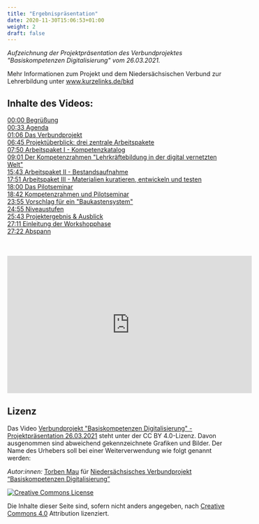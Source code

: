 ```yaml
---
title: "Ergebnispräsentation"
date: 2020-11-30T15:06:53+01:00
weight: 2
draft: false
---
```


*Aufzeichnung der Projektpräsentation des Verbundprojektes "Basiskompetenzen Digitalisierung" vom 26.03.2021.*

Mehr Informationen zum Projekt und dem Niedersächsischen Verbund zur Lehrerbildung unter www.kurzelinks.de/bkd

## Inhalte des Videos:
[00:00 Begrüßung](https://www.youtube.com/watch?v=7GLx1Kf9ENQ&t=0s)  
[00:33 Agenda](https://www.youtube.com/watch?v=7GLx1Kf9ENQ&t=33s)  
[01:06 Das Verbundprojekt](https://www.youtube.com/watch?v=7GLx1Kf9ENQ&t=66s)  
[06:45 Projektüberblick: drei zentrale Arbeitspakete](https://www.youtube.com/watch?v=7GLx1Kf9ENQ&t=405s)  
[07:50 Arbeitspaket I - Kompetenzkatalog](https://www.youtube.com/watch?v=7GLx1Kf9ENQ&t=470s)  
[09:01 Der Kompetenzrahmen "Lehrkräftebildung in der digital vernetzten Welt"](https://www.youtube.com/watch?v=7GLx1Kf9ENQ&t=541s)  
[15:43 Arbeitspaket II - Bestandsaufnahme](https://www.youtube.com/watch?v=7GLx1Kf9ENQ&t=943s)  
[17:51 Arbeitspaket III - Materialien kuratieren, entwickeln und testen](https://www.youtube.com/watch?v=7GLx1Kf9ENQ&t=1071s)  
[18:00 Das Pilotseminar](https://www.youtube.com/watch?v=7GLx1Kf9ENQ&t=1080s)  
[18:42 Kompetenzrahmen und Pilotseminar ](https://www.youtube.com/watch?v=7GLx1Kf9ENQ&t=1122s)  
[23:55 Vorschlag für ein "Baukastensystem"](https://www.youtube.com/watch?v=7GLx1Kf9ENQ&t=1435s)  
[24:55 Niveaustufen](https://www.youtube.com/watch?v=7GLx1Kf9ENQ&t=1495s)  
[25:43 Projektergebnis & Ausblick](https://www.youtube.com/watch?v=7GLx1Kf9ENQ&t=1543s)  
[27:11 Einleitung der Workshopphase](https://www.youtube.com/watch?v=7GLx1Kf9ENQ&t=1631s)  
[27:22 Abspann ](https://www.youtube.com/watch?v=7GLx1Kf9ENQ&t=1642s)  

<br>
<br>

<iframe width="560" height="315" src="https://www.youtube.com/embed/7GLx1Kf9ENQ" title="YouTube video player" frameborder="0" allow="accelerometer; autoplay; clipboard-write; encrypted-media; gyroscope; picture-in-picture" allowfullscreen></iframe>

## Lizenz

Das Video [Verbundprojekt "Basiskompetenzen Digitalisierung" - Projektpräsentation 26.03.2021](https://youtu.be/7GLx1Kf9ENQ) steht unter der CC BY 4.0-Lizenz. Davon ausgenommen sind abweichend gekennzeichnete Grafiken und Bilder. Der Name des Urhebers soll bei einer Weiterverwendung wie folgt genannt werden: 

*Autor:innen:* [Torben Mau](https://www.torbenmau.de) für [Niedersächsisches Verbundprojekt “Basiskompetenzen Digitalisierung”](http://www.lehrerbildungsverbund-niedersachsen.de/index.php?s=ProjektBasiskompetenzenDigitalisierung)



<a rel="license" href="http://creativecommons.org/licenses/by/4.0/"><img alt="Creative Commons License" style="border-width:0" src="https://i.creativecommons.org/l/by/4.0/88x31.png" /></a><br/><p>Die Inhalte dieser Seite sind, sofern nicht anders angegeben, nach <a rel="license" href="http://creativecommons.org/licenses/by/4.0/">Creative Commons 4.0</a> Attribution lizenziert.</p>





